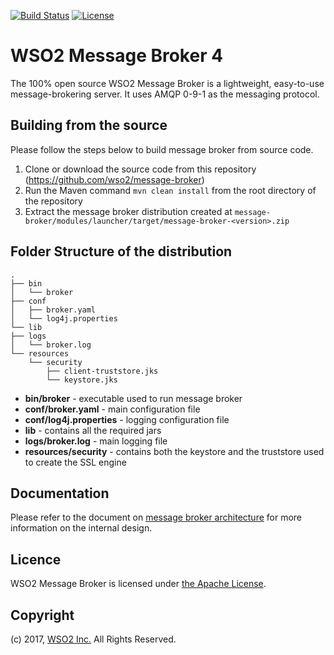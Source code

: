 [![Build Status](https://wso2.org/jenkins/buildStatus/icon?job=forked-dependencies/message-broker)](https://wso2.org/jenkins/job/forked-dependencies/job/message-broker/)
[![License](https://img.shields.io/badge/License-Apache%202.0-blue.svg)](https://opensource.org/licenses/Apache-2.0)

# WSO2 Message Broker 4

The 100% open source WSO2 Message Broker is a lightweight, easy-to-use message-brokering server. It uses AMQP 0-9-1 
as the messaging protocol.

## Building from the source

Please follow the steps below to build message broker from source code.

1. Clone or download the source code from this repository (https://github.com/wso2/message-broker)
2. Run the Maven command `mvn clean install` from the root directory of the repository
3. Extract the message broker distribution created at 
`message-broker/modules/launcher/target/message-broker-<version>.zip`

## Folder Structure of the distribution

```
.
├── bin
│   └── broker
├── conf
│   ├── broker.yaml
│   └── log4j.properties
└── lib
├── logs
│   └── broker.log
└── resources
    └── security
        ├── client-truststore.jks
        └── keystore.jks
```

- **bin/broker** - executable used to run message broker
- **conf/broker.yaml** - main configuration file
- **conf/log4j.properties** - logging configuration file
- **lib** - contains all the required jars
- **logs/broker.log** - main logging file
- **resources/security** - contains both the keystore and the truststore used to create the SSL engine

## Documentation

Please refer to the document on [message broker architecture](docs/architecture.md) for more information on the internal design.

## Licence

WSO2 Message Broker is licensed under [the Apache License](http://www.apache.org/licenses/LICENSE-2.0).

## Copyright

(c) 2017, [WSO2 Inc.](http://www.wso2.org) All Rights Reserved.